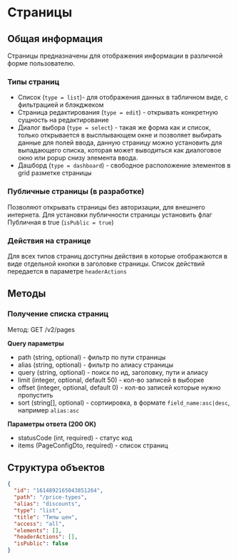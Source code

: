 # Страницы

## Общая информация 

Страницы предназначены для отображения информации в различной форме пользователю.

### Типы страниц

* Список (`type = list`)- для отображения данных в табличном виде, с фильтрацией и блэкджеком
* Страница редактирования (`type = edit`) - открывать конкретную сущность на редактирование 
* Диалог выбора (`type = select`) - такая же форма как и список, только открывается в высплывающем окне и позволяет выбирать данные для полей ввода, данную страницу можно установить для выпадающего списка, которая может выводиться как диалоговое окно или popup снизу элемента ввода.
* Дашборд (`type = dashboard`) - свободное расположение элементов в grid разметке страницы

### Публичные страницы (в разработке)

Позволяют открывать страницы без авторизации, для внешнего интернета. Для установки публичности страницы установить флаг Публичная в true (`isPublic = true`)

### Действия на странице

Для всех типов страниц доступны действия в которые отображаются в виде отдельной кнопки в заголовке страницы. Список действий передается в параметре `headerActions`

## Методы

### Получение списка страниц

Метод: GET /v2/pages

**Query параметры**
* path (string, optional) - фильтр по пути страницы
* alias (string, optional) - фильтр по алиасу страницы
* query (string, optional) - поиск по ид, заголовку, пути и алиасу
* limit (integer, optional,  default 50) - кол-во записей в выборке
* offset (integer, optional, default 0) - кол-во записей которые нужно пропустить
* sort (string[], optional) - сортиировка, в формате `field_name:asc|desc`, например `alias:asc`


**Параметры ответа (200 OK)**

* statusCode (int, required) - статус код
* items (PageConfigDto, required) - список страниц


## Структура объектов

```json
{
  "id": "1614892165043851264",
  "path": "/price-types",
  "alias": "discounts",
  "type": "list",
  "title": "Типы цен",
  "access": "all",
  "elements": [],  
  "headerActions": [],
  "isPublic": false
}
```